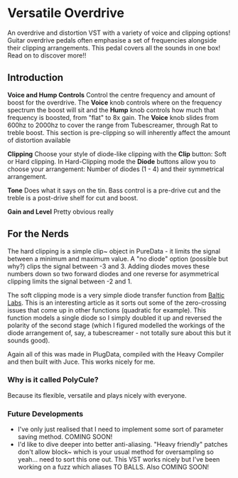 # Versatile Overdrive
An overdrive and distortion VST with a variety of voice and clipping options!
Guitar overdrive pedals often emphasise a set of frequencies alongside their clipping arrangements.  This pedal covers all the sounds in one box!  Read on to discover more!!

## Introduction
**Voice and Hump Controls**
Control the centre frequency and amount of boost for the overdrive.  The **Voice** knob controls where on the frequency spectrum the boost will sit and the **Hump** knob 
controls how much that frequency is boosted, from "flat" to 8x gain.  The **Voice** knob slides from 600hz to 2000hz to cover the range from Tubescreamer, through Rat to 
treble boost.  This section is pre-clipping so will inherently affect the amount of distortion available

**Clipping**
Choose your style of diode-like clipping with the **Clip** button: Soft or Hard clipping.  In Hard-Clipping mode the **Diode** buttons allow you to choose your 
arrangement: Number of diodes (1 - 4) and their symmetrical arrangement.

**Tone**
Does what it says on the tin.  Bass control is a pre-drive cut and the treble is a post-drive shelf for cut and boost.

**Gain and Level**
Pretty obvious really

## For the Nerds
The hard clipping is a simple clip~ object in PureData - it limits the signal between a minimum and maximum value.  A "no diode" option (possible but why?) clips the signal 
between -3 and 3.  Adding diodes moves these numbers down so two forward diodes and one reverse for asymmetrical clipping limits the signal between -2 and 1.

The soft clipping mode is a very simple diode transfer function from [Baltic Labs](https://baltic-lab.com/2023/08/dsp-diode-clipping-algorithm-for-overdrive-and-distortion-effects/).  This is an interesting article as it sorts out some of the zero-crossing issues that come up in other functions (quadratic for example).  This function 
models a single diode so I simply doubled it up and reversed the polarity of the second stage (which I figured modelled the workings of the diode arrangement of, say, a tubescreamer - not totally sure about this but it sounds good).

Again all of this was made in PlugData, compiled with the Heavy Compiler and then built with Juce.  This works nicely for me.

### Why is it called PolyCule?
Because its flexible, versatile and plays nicely with everyone.

### Future Developments
- I've only just realised that I need to implement some sort of parameter saving method.  COMING SOON!
- I'd like to dive deeper into better anti-aliasing.  "Heavy friendly" patches don't allow block~ which is your usual method for oversampling so yeah... need to sort this one out.  This VST works nicely but I've been working on a fuzz which aliases TO BALLS.  Also COMING SOON!


